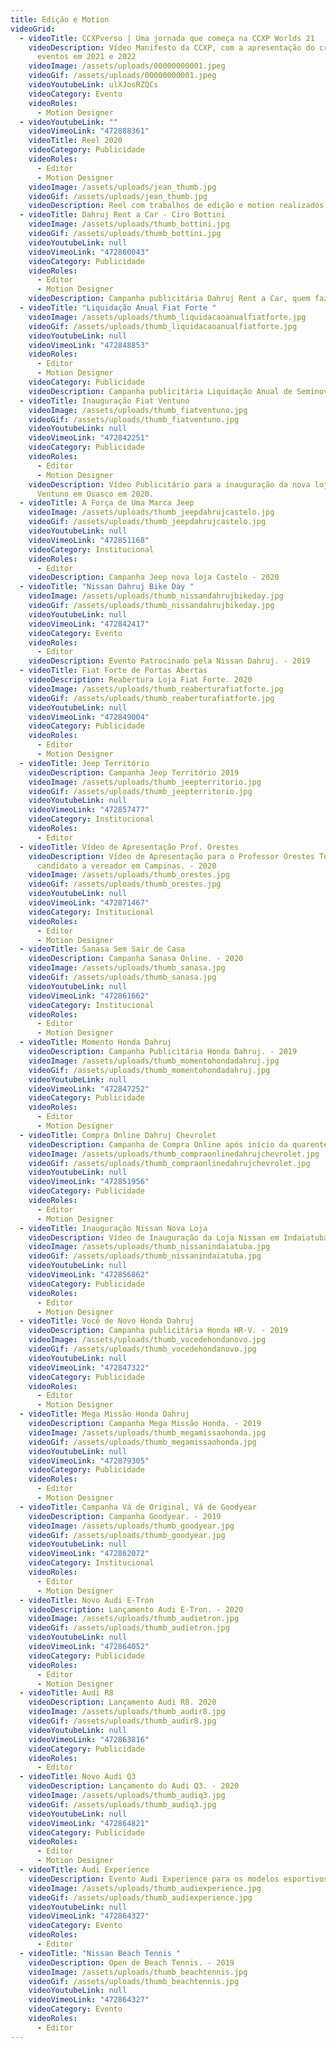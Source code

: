 ```yaml
---
title: Edição e Motion
videoGrid:
  - videoTitle: CCXPverso | Uma jornada que começa na CCXP Worlds 21
    videoDescription: Vídeo Manifesto da CCXP, com a apresentação do cronograma de
      eventos em 2021 e 2022
    videoImage: /assets/uploads/00000000001.jpeg
    videoGif: /assets/uploads/00000000001.jpeg
    videoYoutubeLink: ulXJosRZQCs
    videoCategory: Evento
    videoRoles:
      - Motion Designer
  - videoYoutubeLink: ""
    videoVimeoLink: "472888361"
    videoTitle: Reel 2020
    videoCategory: Publicidade
    videoRoles:
      - Editor
      - Motion Designer
    videoImage: /assets/uploads/jean_thumb.jpg
    videoGif: /assets/uploads/jean_thumb.jpg
    videoDescription: Reel com trabalhos de edição e motion realizados em 2020
  - videoTitle: Dahruj Rent a Car - Ciro Bottini
    videoImage: /assets/uploads/thumb_bottini.jpg
    videoGif: /assets/uploads/thumb_bottini.jpg
    videoYoutubeLink: null
    videoVimeoLink: "472860043"
    videoCategory: Publicidade
    videoRoles:
      - Editor
      - Motion Designer
    videoDescription: Campanha publicitária Dahruj Rent a Car, quem faz conta assina - 2020
  - videoTitle: "Liquidação Anual Fiat Forte "
    videoImage: /assets/uploads/thumb_liquidacaoanualfiatforte.jpg
    videoGif: /assets/uploads/thumb_liquidacaoanualfiatforte.jpg
    videoYoutubeLink: null
    videoVimeoLink: "472848853"
    videoRoles:
      - Editor
      - Motion Designer
    videoCategory: Publicidade
    videoDescription: Campanha publicitária Liquidação Anual de Seminovos Fiat Forte - 2019
  - videoTitle: Inauguração Fiat Ventuno
    videoImage: /assets/uploads/thumb_fiatventuno.jpg
    videoGif: /assets/uploads/thumb_fiatventuno.jpg
    videoYoutubeLink: null
    videoVimeoLink: "472842251"
    videoCategory: Publicidade
    videoRoles:
      - Editor
      - Motion Designer
    videoDescription: Vídeo Publicitário para a inauguração da nova loja da Fiat
      Ventuno em Osasco em 2020.
  - videoTitle: A Força de Uma Marca Jeep
    videoImage: /assets/uploads/thumb_jeepdahrujcastelo.jpg
    videoGif: /assets/uploads/thumb_jeepdahrujcastelo.jpg
    videoYoutubeLink: null
    videoVimeoLink: "472851168"
    videoCategory: Institucional
    videoRoles:
      - Editor
    videoDescription: Campanha Jeep nova loja Castelo - 2020
  - videoTitle: "Nissan Dahruj Bike Day "
    videoImage: /assets/uploads/thumb_nissandahrujbikeday.jpg
    videoGif: /assets/uploads/thumb_nissandahrujbikeday.jpg
    videoYoutubeLink: null
    videoVimeoLink: "472842417"
    videoCategory: Evento
    videoRoles:
      - Editor
    videoDescription: Evento Patrocinado pela Nissan Dahruj. - 2019
  - videoTitle: Fiat Forte de Portas Abertas
    videoDescription: Reabertura Loja Fiat Forte. 2020
    videoImage: /assets/uploads/thumb_reaberturafiatforte.jpg
    videoGif: /assets/uploads/thumb_reaberturafiatforte.jpg
    videoYoutubeLink: null
    videoVimeoLink: "472849004"
    videoCategory: Publicidade
    videoRoles:
      - Editor
      - Motion Designer
  - videoTitle: Jeep Território
    videoDescription: Campanha Jeep Território 2019
    videoImage: /assets/uploads/thumb_jeepterritorio.jpg
    videoGif: /assets/uploads/thumb_jeepterritorio.jpg
    videoYoutubeLink: null
    videoVimeoLink: "472857477"
    videoCategory: Institucional
    videoRoles:
      - Editor
  - videoTitle: Vídeo de Apresentação Prof. Orestes
    videoDescription: Vídeo de Apresentação para o Professor Orestes Toledo,
      candidato a vereador em Campinas. - 2020
    videoImage: /assets/uploads/thumb_orestes.jpg
    videoGif: /assets/uploads/thumb_orestes.jpg
    videoYoutubeLink: null
    videoVimeoLink: "472871467"
    videoCategory: Institucional
    videoRoles:
      - Editor
      - Motion Designer
  - videoTitle: Sanasa Sem Sair de Casa
    videoDescription: Campanha Sanasa Online. - 2020
    videoImage: /assets/uploads/thumb_sanasa.jpg
    videoGif: /assets/uploads/thumb_sanasa.jpg
    videoYoutubeLink: null
    videoVimeoLink: "472861662"
    videoCategory: Institucional
    videoRoles:
      - Editor
      - Motion Designer
  - videoTitle: Momento Honda Dahruj
    videoDescription: Campanha Publicitária Honda Dahruj. - 2019
    videoImage: /assets/uploads/thumb_momentohondadahruj.jpg
    videoGif: /assets/uploads/thumb_momentohondadahruj.jpg
    videoYoutubeLink: null
    videoVimeoLink: "472847252"
    videoCategory: Publicidade
    videoRoles:
      - Editor
      - Motion Designer
  - videoTitle: Compra Online Dahruj Chevrolet
    videoDescription: Campanha de Compra Online após início da quarentena da Covid-19 - 2020
    videoImage: /assets/uploads/thumb_compraonlinedahrujchevrolet.jpg
    videoGif: /assets/uploads/thumb_compraonlinedahrujchevrolet.jpg
    videoYoutubeLink: null
    videoVimeoLink: "472851956"
    videoCategory: Publicidade
    videoRoles:
      - Editor
      - Motion Designer
  - videoTitle: Inauguração Nissan Nova Loja
    videoDescription: Vídeo de Inauguração da Loja Nissan em Indaiatuba. 2019
    videoImage: /assets/uploads/thumb_nissanindaiatuba.jpg
    videoGif: /assets/uploads/thumb_nissanindaiatuba.jpg
    videoYoutubeLink: null
    videoVimeoLink: "472856862"
    videoCategory: Publicidade
    videoRoles:
      - Editor
      - Motion Designer
  - videoTitle: Você de Novo Honda Dahruj
    videoDescription: Campanha publicitária Honda HR-V. - 2019
    videoImage: /assets/uploads/thumb_vocedehondanovo.jpg
    videoGif: /assets/uploads/thumb_vocedehondanovo.jpg
    videoYoutubeLink: null
    videoVimeoLink: "472847322"
    videoCategory: Publicidade
    videoRoles:
      - Editor
      - Motion Designer
  - videoTitle: Mega Missão Honda Dahruj
    videoDescription: Campanha Mega Missão Honda. - 2019
    videoImage: /assets/uploads/thumb_megamissaohonda.jpg
    videoGif: /assets/uploads/thumb_megamissaohonda.jpg
    videoYoutubeLink: null
    videoVimeoLink: "472879305"
    videoCategory: Publicidade
    videoRoles:
      - Editor
      - Motion Designer
  - videoTitle: Campanha Vá de Original, Vá de Goodyear
    videoDescription: Campanha Goodyear. - 2019
    videoImage: /assets/uploads/thumb_goodyear.jpg
    videoGif: /assets/uploads/thumb_goodyear.jpg
    videoYoutubeLink: null
    videoVimeoLink: "472862072"
    videoCategory: Institucional
    videoRoles:
      - Editor
      - Motion Designer
  - videoTitle: Novo Audi E-Tron
    videoDescription: Lançamento Audi E-Tron. - 2020
    videoImage: /assets/uploads/thumb_audietron.jpg
    videoGif: /assets/uploads/thumb_audietron.jpg
    videoYoutubeLink: null
    videoVimeoLink: "472864052"
    videoCategory: Publicidade
    videoRoles:
      - Editor
      - Motion Designer
  - videoTitle: Audi R8
    videoDescription: Lançamento Audi R8. 2020
    videoImage: /assets/uploads/thumb_audir8.jpg
    videoGif: /assets/uploads/thumb_audir8.jpg
    videoYoutubeLink: null
    videoVimeoLink: "472863816"
    videoCategory: Publicidade
    videoRoles:
      - Editor
  - videoTitle: Novo Audi Q3
    videoDescription: Lançamento do Audi Q3. - 2020
    videoImage: /assets/uploads/thumb_audiq3.jpg
    videoGif: /assets/uploads/thumb_audiq3.jpg
    videoYoutubeLink: null
    videoVimeoLink: "472864821"
    videoCategory: Publicidade
    videoRoles:
      - Editor
      - Motion Designer
  - videoTitle: Audi Experience
    videoDescription: Evento Audi Experience para os modelos esportivos. - 2019
    videoImage: /assets/uploads/thumb_audiexperience.jpg
    videoGif: /assets/uploads/thumb_audiexperience.jpg
    videoYoutubeLink: null
    videoVimeoLink: "472864327"
    videoCategory: Evento
    videoRoles:
      - Editor
  - videoTitle: "Nissan Beach Tennis "
    videoDescription: Open de Beach Tennis. - 2019
    videoImage: /assets/uploads/thumb_beachtennis.jpg
    videoGif: /assets/uploads/thumb_beachtennis.jpg
    videoYoutubeLink: null
    videoVimeoLink: "472864327"
    videoCategory: Evento
    videoRoles:
      - Editor
---
```

